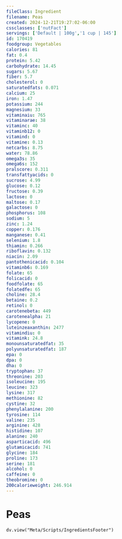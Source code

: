 ```yaml
---
fileClass: Ingredient
filename: Peas
created: 2024-12-21T19:27:02-06:00
cssclasses: ['nutFact']
servings: ['Default | 100g','1 cup | 145']
id: 170419
foodgroup: Vegetables
calories: 81
fat: 0.4
protein: 5.42
carbohydrate: 14.45
sugars: 5.67
fiber: 5.7
cholesterol: 0
saturatedfats: 0.071
calcium: 25
iron: 1.47
potassium: 244
magnesium: 33
vitaminaiu: 765
vitaminarae: 38
vitaminc: 40
vitaminb12: 0
vitamind: 0
vitamine: 0.13
netcarbs: 8.75
water: 78.86
omega3s: 35
omega6s: 152
pralscore: 0.311
transfattyacids: 0
sucrose: 4.99
glucose: 0.12
fructose: 0.39
lactose: 0
maltose: 0.17
galactose: 0
phosphorus: 108
sodium: 5
zinc: 1.24
copper: 0.176
manganese: 0.41
selenium: 1.8
thiamin: 0.266
riboflavin: 0.132
niacin: 2.09
pantothenicacid: 0.104
vitaminb6: 0.169
folate: 65
folicacid: 0
foodfolate: 65
folatedfe: 65
choline: 28.4
betaine: 0.2
retinol: 0
carotenebeta: 449
carotenealpha: 21
lycopene: 0
luteinzeaxanthin: 2477
vitamindiu: 0
vitamink: 24.8
monounsaturatedfat: 35
polyunsaturatedfat: 187
epa: 0
dpa: 0
dha: 0
tryptophan: 37
threonine: 203
isoleucine: 195
leucine: 323
lysine: 317
methionine: 82
cystine: 32
phenylalanine: 200
tyrosine: 114
valine: 235
arginine: 428
histidine: 107
alanine: 240
asparticacid: 496
glutamicacid: 741
glycine: 184
proline: 173
serine: 181
alcohol: 0
caffeine: 0
theobromine: 0
200calorieweight: 246.914
---
```


# Peas

```dataviewjs
dv.view("Meta/Scripts/IngredientsFooter")
```